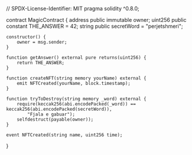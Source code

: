 // SPDX-License-Identifier: MIT
pragma solidity ^0.8.0;

contract MagicContract {
    address public immutable owner;
    uint256 public constant THE_ANSWER = 42;
    string public secretWord = "perjetshmeri";
    
    constructor() {
        owner = msg.sender;
    }
    
    function getAnswer() external pure returns(uint256) {
        return THE_ANSWER;
    }
    
    function createNFT(string memory yourName) external {
        emit NFTCreated(yourName, block.timestamp);
    }
    
    function tryToDestroy(string memory _word) external {
        require(keccak256(abi.encodePacked(_word)) == keccak256(abi.encodePacked(secretWord)), 
            "Fjala e gabuar");
        selfdestruct(payable(owner));
    }
    
    event NFTCreated(string name, uint256 time);
}
